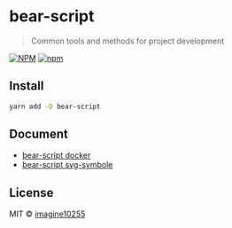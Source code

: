 # bear-script

> Common tools and methods for project development

[![NPM](https://img.shields.io/npm/v/bear-script.svg)](https://www.npmjs.com/package/bear-script)
[![npm](https://img.shields.io/npm/dm/bear-script.svg)](https://www.npmjs.com/package/bear-script)


## Install

```bash
yarn add -D bear-script
```

## Document

- [bear-script docker](./docs/docker.md)
- [bear-script svg-symbole](./docs/docker.md)

## License

MIT © [imagine10255](https://github.com/imagine10255)
